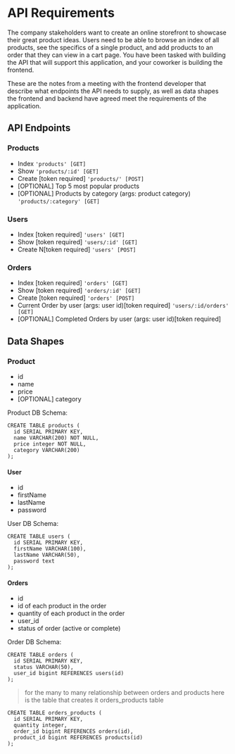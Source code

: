 # API Requirements

The company stakeholders want to create an online storefront to showcase their great product ideas. Users need to be able to browse an index of all products, see the specifics of a single product, and add products to an order that they can view in a cart page. You have been tasked with building the API that will support this application, and your coworker is building the frontend.

These are the notes from a meeting with the frontend developer that describe what endpoints the API needs to supply, as well as data shapes the frontend and backend have agreed meet the requirements of the application.

## API Endpoints

### Products

- Index `'products' [GET]`
- Show `'products/:id' [GET]`
- Create [token required] `'products/' [POST]`
- [OPTIONAL] Top 5 most popular products
- [OPTIONAL] Products by category (args: product category) `'products/:category' [GET]`

### Users

- Index [token required] `'users' [GET]`
- Show [token required] `'users/:id' [GET]`
- Create N[token required] `'users' [POST]`

### Orders

- Index [token required] `'orders' [GET]`
- Show [token required] `'orders/:id' [GET]`
- Create [token required] `'orders' [POST]`
- Current Order by user (args: user id)[token required] `'users/:id/orders' [GET]`
- [OPTIONAL] Completed Orders by user (args: user id)[token required]

## Data Shapes

### Product

- id
- name
- price
- [OPTIONAL] category

Product DB Schema:

```
CREATE TABLE products (
  id SERIAL PRIMARY KEY,
  name VARCHAR(200) NOT NULL,
  price integer NOT NULL,
  category VARCHAR(200)
);
```

#### User

- id
- firstName
- lastName
- password

User DB Schema:

```
CREATE TABLE users (
  id SERIAL PRIMARY KEY,
  firstName VARCHAR(100),
  lastName VARCHAR(50),
  password text
);
```

#### Orders

- id
- id of each product in the order
- quantity of each product in the order
- user_id
- status of order (active or complete)

Order DB Schema:

```
CREATE TABLE orders (
  id SERIAL PRIMARY KEY,
  status VARCHAR(50),
  user_id bigint REFERENCES users(id)
);
```

> for the many to many relationship between orders and products here is the table
> that creates it orders_products table

```
CREATE TABLE orders_products (
  id SERIAL PRIMARY KEY,
  quantity integer,
  order_id bigint REFERENCES orders(id),
  product_id bigint REFERENCES products(id)
);
```
